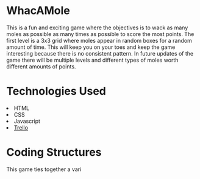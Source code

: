 # WhacAMole
This is a fun and exciting game where the objectives is to wack as many moles as possible as many times as possible to score the most points. The first level is a 3x3 grid where moles appear in random boxes for a random amount of time. This will keep you on your toes and keep the game interesting because there is no consistent pattern. In future updates of the game there will be multiple levels and different types of moles worth different amounts of points.

# Technologies Used
<li> HTML
<li> CSS
<li> Javascript
<li>  <a href = "https://trello.com/b/26fG5zDr/whac-a-mole-project">Trello </a>



# Coding Structures
This game ties together a vari